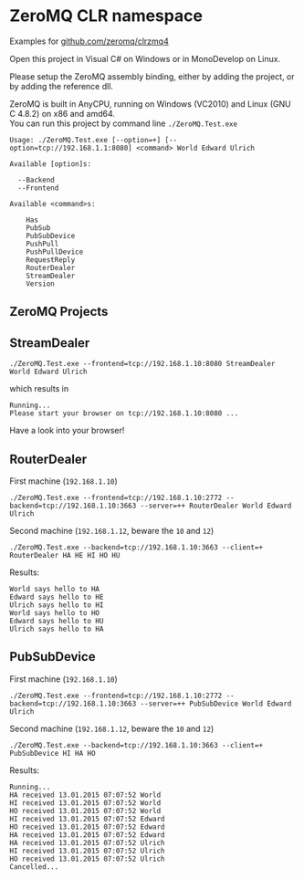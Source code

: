 # ZeroMQ CLR namespace
Examples for [github.com/zeromq/clrzmq4](http://github.com/zeromq/clrzmq4)

Open this project in Visual C# on Windows or in MonoDevelop on Linux.

Please setup the ZeroMQ assembly binding, either by adding the project, or by adding the reference dll.

ZeroMQ is built in AnyCPU, running on Windows (VC2010) and Linux (GNU C 4.8.2) on x86 and amd64.   
You can run this project by command line `./ZeroMQ.Test.exe`

	Usage: ./ZeroMQ.Test.exe [--option=+] [--option=tcp://192.168.1.1:8080] <command> World Edward Ulrich

	Available [option]s:

	  --Backend
	  --Frontend

	Available <command>s:

	    Has
	    PubSub
	    PubSubDevice
	    PushPull
	    PushPullDevice
	    RequestReply
	    RouterDealer
	    StreamDealer
	    Version

ZeroMQ Projects 
---

StreamDealer
-

	./ZeroMQ.Test.exe --frontend=tcp://192.168.1.10:8080 StreamDealer World Edward Ulrich

which results in 

	Running...
	Please start your browser on tcp://192.168.1.10:8080 ...

Have a look into your browser!

RouterDealer
-

First machine (`192.168.1.10`)

	./ZeroMQ.Test.exe --frontend=tcp://192.168.1.10:2772 --backend=tcp://192.168.1.10:3663 --server=++ RouterDealer World Edward Ulrich
	
Second machine (`192.168.1.12`, beware the `10` and `12`)

	./ZeroMQ.Test.exe --backend=tcp://192.168.1.10:3663 --client=+ RouterDealer HA HE HI HO HU
	
Results:

	World says hello to HA
	Edward says hello to HE
	Ulrich says hello to HI
	World says hello to HO
	Edward says hello to HU
	Ulrich says hello to HA

	
PubSubDevice
-

First machine (`192.168.1.10`)

	./ZeroMQ.Test.exe --frontend=tcp://192.168.1.10:2772 --backend=tcp://192.168.1.10:3663 --server=++ PubSubDevice World Edward Ulrich
	
Second machine (`192.168.1.12`, beware the `10` and `12`)

	./ZeroMQ.Test.exe --backend=tcp://192.168.1.10:3663 --client=+ PubSubDevice HI HA HO

Results:

	Running...
	HA received 13.01.2015 07:07:52 World
	HI received 13.01.2015 07:07:52 World
	HO received 13.01.2015 07:07:52 World
	HI received 13.01.2015 07:07:52 Edward
	HO received 13.01.2015 07:07:52 Edward
	HA received 13.01.2015 07:07:52 Edward
	HA received 13.01.2015 07:07:52 Ulrich
	HI received 13.01.2015 07:07:52 Ulrich
	HO received 13.01.2015 07:07:52 Ulrich
	Cancelled...
